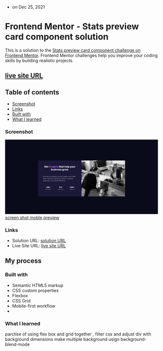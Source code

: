 - on Dec 25, 2021

# Frontend Mentor - Stats preview card component solution

This is a solution to the [Stats preview card component challenge on Frontend Mentor](https://www.frontendmentor.io/challenges/stats-preview-card-component-8JqbgoU62). Frontend Mentor challenges help you improve your coding skills by building realistic projects.

## [live site URL](https://shawky55.github.io/stats-preview-card-component-main/)

## Table of contents

- [Screenshot](#screenshot)
- [Links](#links)
- [Built with](#built-with)
- [What I learned](#what-i-learned)

### Screenshot

![secreen shot desktop preview](design/cardScreenshot.png)
[screen shot moble preview](design/cardScreenshotmobile.png)

### Links

- Solution URL: [solution URL](https://github.com/shawky55/stats-preview-card-component-main#screenshot)
- Live Site URL: [live site URL ](https://shawky55.github.io/stats-preview-card-component-main/)

## My process

### Built with

- Semantic HTML5 markup
- CSS custom properties
- Flexbox
- CSS Grid
- Mobile-first workflow
-

### What I learned

parctise of using flex box and grid together , filter css and adjust div with background dimensions
make multiple background usign background-blend-mode
